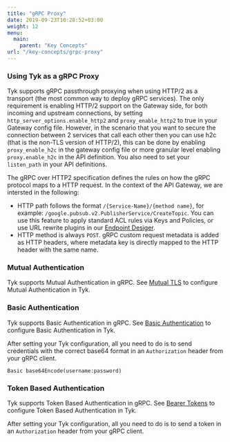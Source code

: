 ```yaml
---
title: "gRPC Proxy"
date: 2019-09-23T10:28:52+03:00
weight: 12
menu:
  main:
    parent: "Key Concepts"
url: "/key-concepts/grpc-proxy"
---
```


### Using Tyk as a gRPC Proxy

Tyk supports gRPC passthrough proxying when using HTTP/2 as a transport (the most common way to deploy gRPC services). The only requirement is enabling HTTP/2 support on the Gateway side, for both incoming and upstream connections, by setting `http_server_options.enable_http2` and `proxy_enable_http2` to true in your Gateway config file.
However, in the scenario that you want to secure the connection between 2 services that call each other then you can use h2c (that is the non-TLS version of HTTP/2), this can be done by enabling `proxy_enable_h2c` in the gateway config file or more granular level enabling `proxy.enable_h2c` in the API definition.
You also need to set your `listen_path` in your API definitions.

The gRPC over HTTP2 specification defines the rules on how the gRPC protocol maps to a HTTP request. In the context of the API Gateway, we are intersted in the following:

- HTTP path follows the format `/{Service-Name}/{method name}`, for example: `/google.pubsub.v2.PublisherService/CreateTopic`. You can use this feature to apply standard ACL rules via Keys and Policies, or use URL rewrite plugins in our [Endpoint Desiger](/docs/transform-traffic/url-rewriting/#a-name-url-rewrite-with-endpoint-designer-a-rewrite-a-url-with-the-endpoint-designer).
- HTTP method is always `POST`.
gRPC custom request metadata is added as HTTP headers, where metadata key is directly mapped to the HTTP header with the same name.


### Mutual Authentication
Tyk supports Mutual Authentication in gRPC. See [Mutual TLS](/docs/basic-config-and-security/security/tls-and-ssl/mutual-tls/) to configure Mutual Authentication in Tyk. 

### Basic Authentication
Tyk supports Basic Authentication in gRPC. See [Basic Authentication](/docs/basic-config-and-security/security/authentication-authorization/basic-auth/) to configure Basic Authentication in Tyk. 

After setting your Tyk configuration, all you need to do is to send credentials with the correct base64 format in an `Authorization` header from your gRPC client. 

`Basic base64Encode(username:password)`

### Token Based Authentication
Tyk supports Token Based Authentication in gRPC. See [Bearer Tokens](/docs/basic-config-and-security/security/authentication-authorization/bearer-tokens/) to configure Token Based Authentication in Tyk. 

After setting your Tyk configuration, all you need to do is to send a token in an `Authorization` header from your gRPC client.
